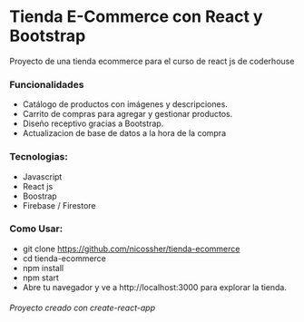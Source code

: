 # Tienda E-Commerce con React y Bootstrap

Proyecto de una tienda ecommerce para el curso de react js de coderhouse

### Funcionalidades
- Catálogo de productos con imágenes y descripciones.
- Carrito de compras para agregar y gestionar productos.
- Diseño receptivo gracias a Bootstrap.
- Actualizacion de base de datos a la hora de la compra

### Tecnologias:
- Javascript
- React js
- Boostrap
- Firebase / Firestore

### Como Usar:
- git clone https://github.com/nicossher/tienda-ecommerce
- cd tienda-ecommerce
- npm install
- npm start
- Abre tu navegador y ve a http://localhost:3000 para explorar la tienda.

###### Proyecto creado con create-react-app
